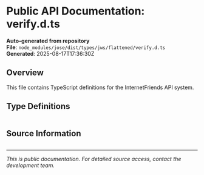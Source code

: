 # Public API Documentation: verify.d.ts

**Auto-generated from repository**  
**File**: `node_modules/jose/dist/types/jws/flattened/verify.d.ts`  
**Generated**: 2025-08-17T17:36:30Z

## Overview

This file contains TypeScript definitions for the InternetFriends API system.

## Type Definitions

```typescript

```

## Source Information

```json

```

---
*This is public documentation. For detailed source access, contact the development team.*
